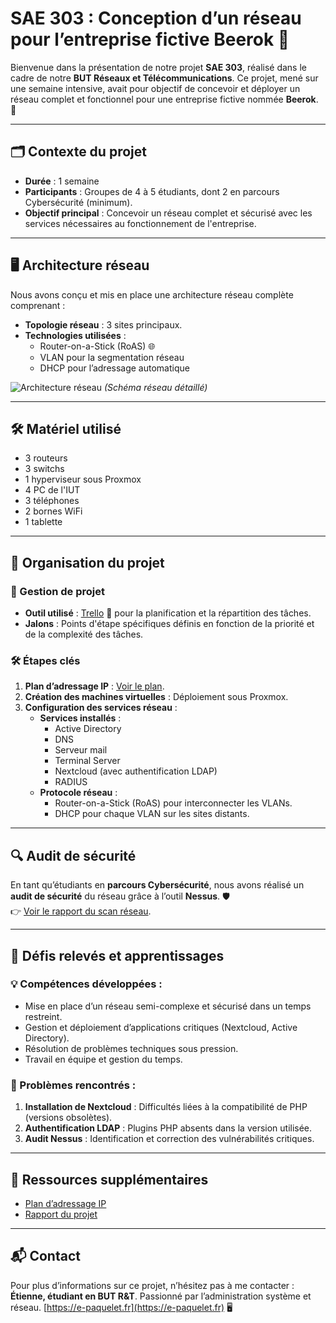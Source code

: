 # SAE 303 : Conception d’un réseau pour l’entreprise fictive Beerok 🍺

Bienvenue dans la présentation de notre projet **SAE 303**, réalisé dans le cadre de notre **BUT Réseaux et Télécommunications**. Ce projet, mené sur une semaine intensive, avait pour objectif de concevoir et déployer un réseau complet et fonctionnel pour une entreprise fictive nommée **Beerok**. 🍻

---

## 🗂️ Contexte du projet

- **Durée** : 1 semaine  
- **Participants** : Groupes de 4 à 5 étudiants, dont 2 en parcours Cybersécurité (minimum).  
- **Objectif principal** : Concevoir un réseau complet et sécurisé avec les services nécessaires au fonctionnement de l'entreprise.  

---

## 🖥️ Architecture réseau

Nous avons conçu et mis en place une architecture réseau complète comprenant :  
- **Topologie réseau** : 3 sites principaux.  
- **Technologies utilisées** :
  - Router-on-a-Stick (RoAS) 🌐
  - VLAN pour la segmentation réseau
  - DHCP pour l’adressage automatique

![Architecture réseau](./architecture_reseau.png) *(Schéma réseau détaillé)*

---

## 🛠️ Matériel utilisé

- 3 routeurs  
- 3 switchs  
- 1 hyperviseur sous Proxmox  
- 4 PC de l'IUT  
- 3 téléphones  
- 2 bornes WiFi  
- 1 tablette  

---

## 🎯 Organisation du projet

### 🔄 Gestion de projet
- **Outil utilisé** : [Trello](https://trello.com) 📝 pour la planification et la répartition des tâches.  
- **Jalons** : Points d'étape spécifiques définis en fonction de la priorité et de la complexité des tâches.

### 🛠️ Étapes clés
1. **Plan d’adressage IP** : [Voir le plan](./adressage_ip.pdf).  
2. **Création des machines virtuelles** : Déploiement sous Proxmox.  
3. **Configuration des services réseau** :  
   - **Services installés** :  
     - Active Directory  
     - DNS  
     - Serveur mail  
     - Terminal Server  
     - Nextcloud (avec authentification LDAP)  
     - RADIUS  
   - **Protocole réseau** :  
     - Router-on-a-Stick (RoAS) pour interconnecter les VLANs.  
     - DHCP pour chaque VLAN sur les sites distants.  

---

## 🔍 Audit de sécurité

En tant qu’étudiants en **parcours Cybersécurité**, nous avons réalisé un **audit de sécurité** du réseau grâce à l’outil **Nessus**. 🛡️  
👉 [Voir le rapport du scan réseau](./scan_reseaux.pdf).

---

## 🚀 Défis relevés et apprentissages

### 💡 Compétences développées :
- Mise en place d’un réseau semi-complexe et sécurisé dans un temps restreint.  
- Gestion et déploiement d’applications critiques (Nextcloud, Active Directory).  
- Résolution de problèmes techniques sous pression.  
- Travail en équipe et gestion du temps.  

### 🤔 Problèmes rencontrés :
1. **Installation de Nextcloud** : Difficultés liées à la compatibilité de PHP (versions obsolètes).  
2. **Authentification LDAP** : Plugins PHP absents dans la version utilisée.  
3. **Audit Nessus** : Identification et correction des vulnérabilités critiques.  

---

## 📄 Ressources supplémentaires

- [Plan d’adressage IP](./adressage_ip.pdf)  
- [Rapport du projet](./cr_sae_303.pdf)  

---

## 📬 Contact

Pour plus d’informations sur ce projet, n’hésitez pas à me contacter :  
**Étienne, étudiant en BUT R&T**. Passionné par l’administration système et réseau. [https://e-paquelet.fr](https://e-paquelet.fr)  🖥️  

